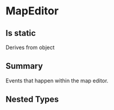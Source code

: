 # MapEditor

## Is static
Derives from object

## Summary

Events that happen within the map editor.
## Nested Types

